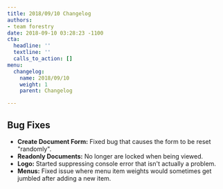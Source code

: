```yaml
---
title: 2018/09/10 Changelog
authors:
- team forestry
date: 2018-09-10 03:28:23 -1100
cta:
  headline: ''
  textline: ''
  calls_to_action: []
menu:
  changelog:
    name: 2018/09/10
    weight: 1
    parent: Changelog

---
```

## Bug Fixes

* **Create Document Form:** Fixed bug that causes the form to be reset "randomly".
* **Readonly Documents:** No longer are locked when being viewed.
* **Logo:** Started suppressing console error that isn't actually a problem.
* **Menus:** Fixed issue where menu item weights would sometimes get jumbled after adding a new item.